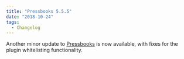 ```yaml
---
title: "Pressbooks 5.5.5"
date: "2018-10-24"
tags: 
  - Changelog
---
```


Another minor update to [Pressbooks](https://github.com/pressbooks/pressbooks/releases/5.5.5) is now available, with fixes for the plugin whitelisting functionality.
